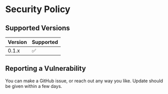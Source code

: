 # Security Policy

## Supported Versions

| Version | Supported          |
| ------- | ------------------ |
| 0.1.x   | :white_check_mark: |

## Reporting a Vulnerability

You can make a GitHub issue, or reach out any way you like. Update should be given within a few days.
